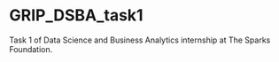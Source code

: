 # GRIP_DSBA_task1
Task 1 of Data Science and Business Analytics internship at The Sparks Foundation.
